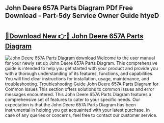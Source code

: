 ## John Deere 657A Parts Diagram PDf Free Download - Part-5dy Service Owner Guide htyeD

# <h2><a href="http://dfhrvym.blite.top/?on=John+Deere+657A+Parts+Diagram">🔗Download New 👉🔴 John Deere 657A Parts Diagram</a></h2>

[![John Deere 657A Parts Diagram download](https://i.imgur.com/lujVjoI.png)](http://dfhrvym.blite.top/?on=John+Deere+657A+Parts+Diagram)
Welcome to the user manual for your newly set up John Deere 657A Parts Diagram. This comprehensive guide is intended to help you get started with your product and provide you with a thorough understanding of its features, functions, and capabilities. You will find clear instructions for installation, usage, maintenance, and troubleshooting. Troubleshooting Guide John Deere 657A Parts Diagram for Common Issues This section offers solutions to common issues and error messages encountered. This John Deere 657A Parts Diagram features a comprehensive set of features to cater to your specific needs. Our expectation is that the John Deere 657A Parts Diagram has been instrumental in helping you get acquainted with your latest purchase. In case of any queries or concerns, feel free to contact our customer service.
